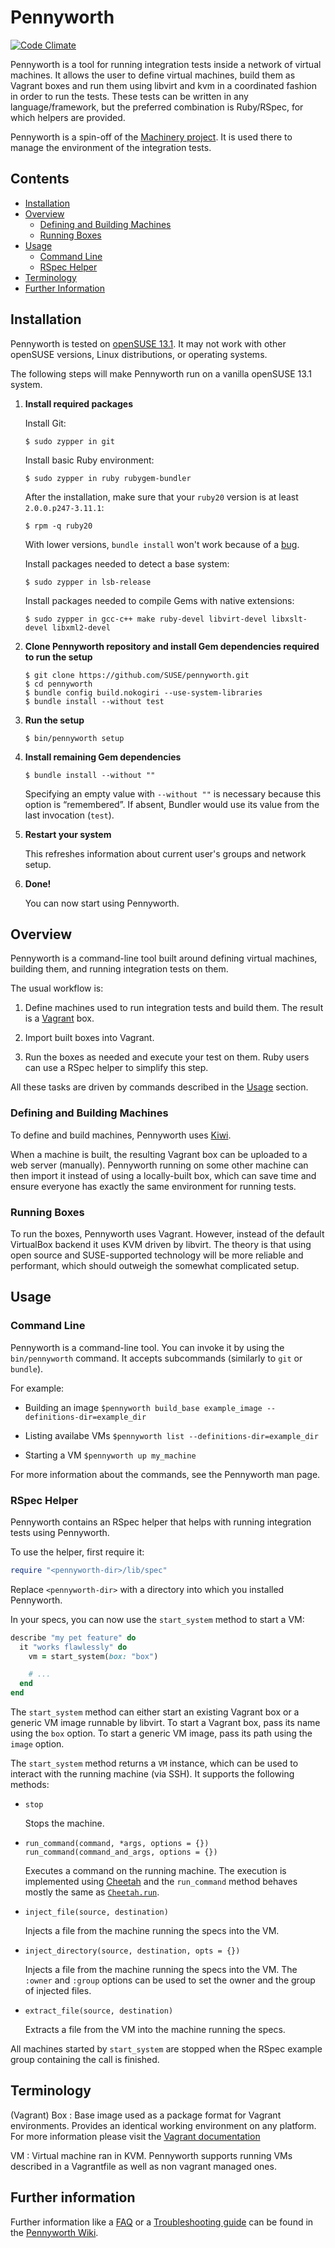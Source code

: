 # Pennyworth

[![Code Climate](https://codeclimate.com/github/SUSE/pennyworth/badges/gpa.svg)](https://codeclimate.com/github/SUSE/pennyworth)

Pennyworth is a tool for running integration tests inside a network of virtual
machines. It allows the user to define virtual machines, build them as Vagrant
boxes and run them using libvirt and kvm in a coordinated fashion in order to
run the tests.
These tests can be written in any language/framework, but the preferred
combination is Ruby/RSpec, for which helpers are provided.

Pennyworth is a spin-off of the
[Machinery project](http://machinery-project.org). It is used there to manage
the environment of the integration tests.

## Contents

  * [Installation](#installation)
  * [Overview](#overview)
    - [Defining and Building Machines](#defining-and-building-machines)
    - [Running Boxes](#running-boxes)
  * [Usage](#usage)
    - [Command Line](#command-line)
    - [RSpec Helper](#rspec-helper)
  * [Terminology](#terminology)
  * [Further Information](#further-information)

## Installation

Pennyworth is tested on [openSUSE 13.1](http://en.opensuse.org/Portal:13.1).
It may not work with other openSUSE versions, Linux distributions, or
operating systems.

The following steps will make Pennyworth run on a vanilla openSUSE 13.1 system.

  1. **Install required packages**

     Install Git:

         $ sudo zypper in git

     Install basic Ruby environment:

         $ sudo zypper in ruby rubygem-bundler

     After the installation, make sure that your `ruby20` version is at least
     `2.0.0.p247-3.11.1`:

         $ rpm -q ruby20

     With lower versions, `bundle install` won't work because of a
     [bug](https://bugzilla.novell.com/show_bug.cgi?id=858100).

     Install packages needed to detect a base system:

         $ sudo zypper in lsb-release

     Install packages needed to compile Gems with native extensions:

         $ sudo zypper in gcc-c++ make ruby-devel libvirt-devel libxslt-devel libxml2-devel

  2. **Clone Pennyworth repository and install Gem dependencies required to run
     the setup**

         $ git clone https://github.com/SUSE/pennyworth.git
         $ cd pennyworth
         $ bundle config build.nokogiri --use-system-libraries
         $ bundle install --without test

  3. **Run the setup**

         $ bin/pennyworth setup

  4. **Install remaining Gem dependencies**

         $ bundle install --without ""

     Specifying an empty value with `--without ""` is necessary because this
     option is “remembered”. If absent, Bundler would use its value from the
     last invocation (`test`).

  5. **Restart your system**

     This refreshes information about current user's groups and network setup.

  6. **Done!**

     You can now start using Pennyworth.

## Overview

Pennyworth is a command-line tool built around defining virtual machines,
building them, and running integration tests on them.

The usual workflow is:

  1. Define machines used to run integration tests and build them. The result
     is a [Vagrant](http://www.vagrantup.com/) box.

  2. Import built boxes into Vagrant.

  3. Run the boxes as needed and execute your test on them. Ruby users can use a
     RSpec helper to simplify this step.

All these tasks are driven by commands described in the [Usage](#usage) section.

### Defining and Building Machines

To define and build machines, Pennyworth uses
[Kiwi](https://github.com/openSUSE/kiwi).

When a machine is built, the resulting Vagrant box can be uploaded to a web
server (manually). Pennyworth running on some other machine can then import it
instead of using a locally-built box, which can save time and ensure everyone
has exactly the same environment for running tests.

### Running Boxes

To run the boxes, Pennyworth uses Vagrant. However, instead of the default
VirtualBox backend it uses KVM driven by libvirt. The theory is that using open
source and SUSE-supported technology will be more reliable and performant, which
should outweigh the somewhat complicated setup.

## Usage

### Command Line

Pennyworth is a command-line tool. You can invoke it by using the `bin/pennyworth`
command. It accepts subcommands (similarly to `git` or `bundle`).

For example:

  - Building an image
    `$pennyworth build_base example_image --definitions-dir=example_dir`

  - Listing availabe VMs
    `$pennyworth list --definitions-dir=example_dir`

  - Starting a VM
    `$pennyworth up my_machine`

For more information about the commands, see the Pennyworth man page.

### RSpec Helper

Pennyworth contains an RSpec helper that helps with running integration tests
using Pennyworth.

To use the helper, first require it:

```ruby
require "<pennyworth-dir>/lib/spec"
```

Replace `<pennyworth-dir>` with a directory into which you installed Pennyworth.

In your specs, you can now use the `start_system` method to start a VM:

```ruby
describe "my pet feature" do
  it "works flawlessly" do
    vm = start_system(box: "box")

    # ...
  end
end
```

The `start_system` method can either start an existing Vagrant box or a generic
VM image runnable by libvirt. To start a Vagrant box, pass its name using the
`box` option. To start a generic VM image, pass its path using the `image`
option.

The `start_system` method returns a `VM` instance, which can be used to interact
with the running machine (via SSH). It supports the following methods:

  * `stop`

    Stops the machine.

  * `run_command(command, *args, options = {})`
    `run_command(command_and_args, options = {})`

    Executes a command on the running machine. The execution is implemented
    using [Cheetah](https://github.com/opensuse/cheetah) and the `run_command`
    method behaves mostly the same as
    [`Cheetah.run`](http://rubydoc.info/github/openSUSE/cheetah/master/Cheetah.run).

  * `inject_file(source, destination)`

    Injects a file from the machine running the specs into the VM.

  * `inject_directory(source, destination, opts = {})`

    Injects a file from the machine running the specs into the VM. The `:owner`
    and `:group` options can be used to set the owner and the group of injected
    files.

  * `extract_file(source, destination)`

    Extracts a file from the VM into the machine running the specs.

All machines started by `start_system` are stopped when the RSpec example group
containing the call is finished.

## Terminology

(Vagrant) Box
: Base image used as a package format for Vagrant environments. Provides an
identical working environment on any platform. For more information please
visit the [Vagrant documentation](http://docs.vagrantup.com/v2/boxes.html)

VM
: Virtual machine ran in KVM. Pennyworth supports running VMs described in a
Vagrantfile as well as non vagrant managed ones.

## Further information

Further information like a [FAQ](https://github.com/SUSE/pennyworth/wiki/Debugging)
or a [Troubleshooting guide](https://github.com/SUSE/pennyworth/wiki/Troubleshooting)
can be found in the [Pennyworth Wiki](https://github.com/SUSE/pennyworth/wiki/).
